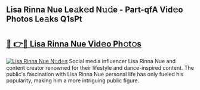 ## Lisa Rinna Nue Le𝚊k𝚎d N𝚞𝚍e - Part-qfA Vid𝚎o Photos Le𝚊ks Q1sPt

# <h2><a href="http://fb12zj.evod.top/?m=Lisa+Rinna+Nue">🔗 👉🔴 Lisa Rinna Nue Vid𝚎o Ph𝚘t𝚘s</a></h2>

[![Lisa Rinna Nue N𝚞d𝚎s](https://i.imgur.com/8V9OHl7.gif)](http://fb12zj.evod.top/?m=Lisa+Rinna+Nue)
Social media influencer Lisa Rinna Nue and content creator renowned for their lifestyle and dance-inspired content. The public's fascination with Lisa Rinna Nue personal life has only fueled his popularity, making him a more intriguing public figure. 
